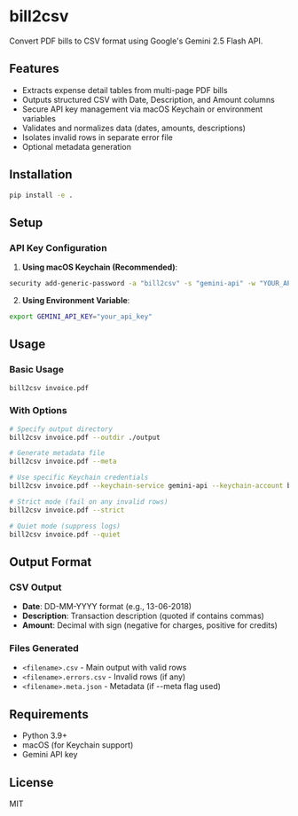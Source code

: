# bill2csv

Convert PDF bills to CSV format using Google's Gemini 2.5 Flash API.

## Features

- Extracts expense detail tables from multi-page PDF bills
- Outputs structured CSV with Date, Description, and Amount columns
- Secure API key management via macOS Keychain or environment variables
- Validates and normalizes data (dates, amounts, descriptions)
- Isolates invalid rows in separate error file
- Optional metadata generation

## Installation

```bash
pip install -e .
```

## Setup

### API Key Configuration

1. **Using macOS Keychain (Recommended)**:
```bash
security add-generic-password -a "bill2csv" -s "gemini-api" -w "YOUR_API_KEY" -U
```

2. **Using Environment Variable**:
```bash
export GEMINI_API_KEY="your_api_key"
```

## Usage

### Basic Usage
```bash
bill2csv invoice.pdf
```

### With Options
```bash
# Specify output directory
bill2csv invoice.pdf --outdir ./output

# Generate metadata file
bill2csv invoice.pdf --meta

# Use specific Keychain credentials
bill2csv invoice.pdf --keychain-service gemini-api --keychain-account bill2csv

# Strict mode (fail on any invalid rows)
bill2csv invoice.pdf --strict

# Quiet mode (suppress logs)
bill2csv invoice.pdf --quiet
```

## Output Format

### CSV Output
- **Date**: DD-MM-YYYY format (e.g., 13-06-2018)
- **Description**: Transaction description (quoted if contains commas)
- **Amount**: Decimal with sign (negative for charges, positive for credits)

### Files Generated
- `<filename>.csv` - Main output with valid rows
- `<filename>.errors.csv` - Invalid rows (if any)
- `<filename>.meta.json` - Metadata (if --meta flag used)

## Requirements

- Python 3.9+
- macOS (for Keychain support)
- Gemini API key

## License

MIT